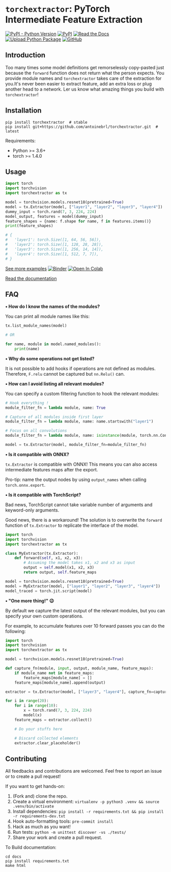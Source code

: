 # `torchextractor`: PyTorch Intermediate Feature Extraction

[![PyPI - Python Version](https://img.shields.io/pypi/pyversions/torchextractor)](https://pypi.org/project/torchextractor/)
[![PyPI](https://img.shields.io/pypi/v/torchextractor)](https://pypi.org/project/torchextractor/)
[![Read the Docs](https://img.shields.io/readthedocs/torchextractor)](https://torchextractor.readthedocs.io/en/latest/)
[![Upload Python Package](https://github.com/antoinebrl/torchextractor/actions/workflows/publish.yml/badge.svg)](https://github.com/antoinebrl/torchextractor/actions/workflows/publish.yml)
[![GitHub](https://img.shields.io/github/license/antoinebrl/torchextractor)](https://github.com/antoinebrl/torchextractor/blob/main/LICENSE)
    

## Introduction

Too many times some model definitions get remorselessly copy-pasted just because the
`forward` function does not return what the person expects. You provide module names
and `torchextractor` takes care of the extraction for you.It's never been easier to
extract feature, add an extra loss or plug another head to a network.
Ler us know what amazing things you build with `torchextractor`!

## Installation

```shell
pip install torchextractor  # stable
pip install git+https://github.com/antoinebrl/torchextractor.git  # latest
```

Requirements:
- Python >= 3.6+
- torch >= 1.4.0

## Usage

```python
import torch
import torchvision
import torchextractor as tx

model = torchvision.models.resnet18(pretrained=True)
model = tx.Extractor(model, ["layer1", "layer2", "layer3", "layer4"])
dummy_input = torch.rand(7, 3, 224, 224)
model_output, features = model(dummy_input)
feature_shapes = {name: f.shape for name, f in features.items()}
print(feature_shapes)

# {
#   'layer1': torch.Size([1, 64, 56, 56]),
#   'layer2': torch.Size([1, 128, 28, 28]),
#   'layer3': torch.Size([1, 256, 14, 14]),
#   'layer4': torch.Size([1, 512, 7, 7]),
# }
```

[See more examples](docs/source/examples.ipynb)
[![Binder](https://mybinder.org/badge_logo.svg)](https://mybinder.org/v2/gh/antoinebrl/torchextractor/HEAD?filepath=docs/source/examples.ipynb)
[![Open In Colab](https://colab.research.google.com/assets/colab-badge.svg)](https://colab.research.google.com/github/antoinebrl/torchextractor/blob/master/docs/source/examples.ipynb)

[Read the documentation](https://torchextractor.readthedocs.io/en/latest/)

## FAQ

**• How do I know the names of the modules?**

You can print all module names like this:
```python
tx.list_module_names(model)

# OR

for name, module in model.named_modules():
    print(name)
```

**• Why do some operations not get listed?**

It is not possible to add hooks if operations are not defined as modules.
Therefore, `F.relu` cannot be captured but `nn.Relu()` can.

**• How can I avoid listing all relevant modules?**

You can specify a custom filtering function to hook the relevant modules:
```python
# Hook everything !
module_filter_fn = lambda module, name: True

# Capture of all modules inside first layer
module_filter_fn = lambda module, name: name.startswith("layer1")

# Focus on all convolutions
module_filter_fn = lambda module, name: isinstance(module, torch.nn.Conv2d)

model = tx.Extractor(model, module_filter_fn=module_filter_fn)
```

**• Is it compatible with ONNX?**

`tx.Extractor` is compatible with ONNX! This means you can also access intermediate features maps after the export.

Pro-tip: name the output nodes by using `output_names` when calling `torch.onnx.export`.

**• Is it compatible with TorchScript?**

Bad news, TorchScript cannot take variable number of arguments and keyword-only arguments.

Good news, there is a workaround! The solution is to overwrite the `forward` function
of `tx.Extractor` to replicate the interface of the model.

```python
import torch
import torchvision
import torchextractor as tx

class MyExtractor(tx.Extractor):
    def forward(self, x1, x2, x3):
        # Assuming the model takes x1, x2 and x3 as input
        output = self.model(x1, x2, x3)
        return output, self.feature_maps

model = torchvision.models.resnet18(pretrained=True)
model = MyExtractor(model, ["layer1", "layer2", "layer3", "layer4"])
model_traced = torch.jit.script(model)
```

**• "One more thing!" :wink:**

By default we capture the latest output of the relevant modules,
but you can specify your own custom operations.

For example, to accumulate features over 10 forward passes you
can do the following:
```python
import torch
import torchvision
import torchextractor as tx

model = torchvision.models.resnet18(pretrained=True)

def capture_fn(module, input, output, module_name, feature_maps):
    if module_name not in feature_maps:
        feature_maps[module_name] = []
    feature_maps[module_name].append(output)

extractor = tx.Extractor(model, ["layer3", "layer4"], capture_fn=capture_fn)

for i in range(20):
    for i in range(10):
        x = torch.rand(7, 3, 224, 224)
        model(x)
    feature_maps = extractor.collect()

    # Do your stuffs here

    # Discard collected elements
    extractor.clear_placeholder()
```

## Contributing

All feedbacks and contributions are welcomed. Feel free to report an issue or to create a pull request!

If you want to get hands-on:
1. (Fork and) clone the repo.
2. Create a virtual environment: `virtualenv -p python3 .venv && source .venv/bin/activate`
2. Install dependencies: `pip install -r requirements.txt && pip install -r requirements-dev.txt`
4. Hook auto-formatting tools: `pre-commit install`
5. Hack as much as you want!
6. Run tests: `python -m unittest discover -vs ./tests/`
7. Share your work and create a pull request.

To Build documentation:
```shell
cd docs
pip install requirements.txt
make html
```